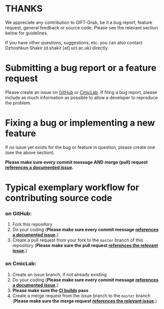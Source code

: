 # THANKS

We appreciate any contribution to GIFT-Grab, be it a bug report, feature request, general feedback or source code.
Please see the relevant section below for guidelines.

If you have other questions, suggestions, etc. you can also contact Dzhoshkun Shakir (d.shakir [at] ucl.ac.uk) directly.


# Submitting a bug report or a feature request

Please create an issue on [GitHub][gh] or [CmicLab][cl].
If filing a bug report, please include as much information as possible to allow a developer to reproduce the problem.

[gh]: https://github.com/gift-surg/GIFT-Grab/issues
[cl]: https://cmiclab.cs.ucl.ac.uk/GIFT-Surg/GIFT-Grab/issues


# Fixing a bug or implementing a new feature

If no issue yet exists for the bug or feature in question, please create one (see the above section).

**Please make sure every commit message AND merge (pull) request [references a documented issue][rdi].**

[rdi]: https://help.github.com/articles/autolinked-references-and-urls/#issues-and-pull-requests


# Typical exemplary workflow for contributing source code

### on GitHub:
1. Fork this repository
2. Do your coding (**Please make sure every commit message [references a documented issue][rdi].**)
3. Create a pull request from your fork to the `master` branch of this repository (**Please make sure the pull request [references the relevant issue][rdi].**)


### on CmicLab:
1. Create an issue branch, if not already existing
2. Do your coding (**Please make sure every commit message [references a documented issue][rdi].**)
3. **Please make sure the [CI builds][ci] pass**
3. Create a merge request from the issue branch to the `master` branch (**Please make sure the merge request [references the relevant issue][rdi].**)

[ci]: https://cmiclab.cs.ucl.ac.uk/GIFT-Surg/GIFT-Grab/pipelines